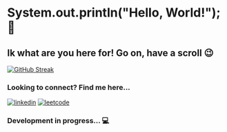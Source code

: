 # System.out.println("Hello, World!"); 👋
## Ik what are you here for! Go on, have a scroll :wink:

[![GitHub Streak](https://streak-stats.demolab.com?user=ud17&theme=dark&border_radius=5)](https://git.io/streak-stats)

<!--
**ud17/ud17** is a ✨ _special_ ✨ repository because its `README.md` (this file) appears on your GitHub profile.

Here are some ideas to get you started:

- 🔭 I’m currently working on ...
- 🌱 I’m currently learning ...
- 👯 I’m looking to collaborate on ...
- 🤔 I’m looking for help with ...
- 💬 Ask me about ...
- 📫 How to reach me: ...
- 😄 Pronouns: ...
- ⚡ Fun fact: ...
-->

### Looking to connect? Find me here...
<a href="https://www.linkedin.com/in/uditpandya/" target="_blank"><img src="https://cdn-icons-png.flaticon.com/128/174/174857.png" alt="linkedin"/></a>
<a href="https://leetcode.com/ud17/" target="_blank"><img src="https://assets.leetcode.com/static_assets/public/webpack_bundles/images/logo-dark.e99485d9b.svg" alt="leetcode"/></a>

### Development in progress... :computer:
